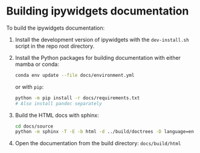 # Building ipywidgets documentation

To build the ipywidgets documentation:

1. Install the development version of ipywidgets with the `dev-install.sh` script in the repo root directory.
2. Install the Python packages for building documentation with either mamba or conda:

   ```sh
   conda env update --file docs/environment.yml
   ```

   or with `pip`:

   ```sh
   python -m pip install -r docs/requirements.txt
   # Also install pandoc separately
   ```

3. Build the HTML docs with sphinx:

   ```sh
   cd docs/source
   python -m sphinx -T -E -b html -d ../build/doctrees -D language=en . ../build/html
   ```

4. Open the documentation from the build directory: `docs/build/html`
